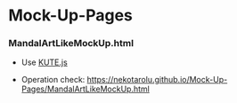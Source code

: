 # Mock-Up-Pages

### MandalArtLikeMockUp.html
 * Use [KUTE.js](http://thednp.github.io/kute.js/index.html)
  - Operation check: https://nekotarolu.github.io/Mock-Up-Pages/MandalArtLikeMockUp.html
 